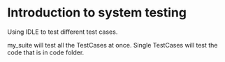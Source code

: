 # Introduction to system testing

Using IDLE to test different test cases.

my_suite will test all the TestCases at once.
Single TestCases will test the code that is in code folder.
